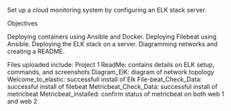 Set up a cloud monitoring system by configuring an ELK stack server.

Objectives

Deploying containers using Ansible and Docker.
Deploying Filebeat using Ansible.
Deploying the ELK stack on a server.
Diagramming networks and creating a README.

Files uploaded include: 
Project 1 ReadMe: contains details on ELK setup, commands, and screenshots
Diagram_ElK: diagram of network topology
Welcome_to_elastic: successfull install of Elk
File-beat_Check_Data: successful install of filebeat
Metricbeat_Check_Data: successful install of metricbeat
Metricbeat_installed: confirm status of metricbeat on both web 1 and web 2


